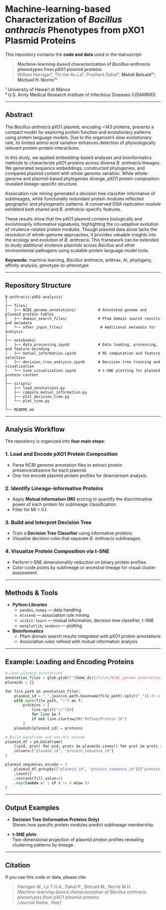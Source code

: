 # Machine-learning-based Characterization of *Bacillus anthracis* Phenotypes from pXO1 Plasmid Proteins

This repository contains the **code and data** used in the manuscript:

> **Machine-learning-based characterization of *Bacillus anthracis* phenotypes from pXO1 plasmid proteins**  
> William Harrigan¹, Thi Hai Au La², Prashant Dahal², **Mahdi Belcaid¹***, **Michael H. Norris²***  

¹ University of Hawai‘i at Mānoa  
² U.S. Army Medical Research Institute of Infectious Diseases (USAMRIID)  

---

## Abstract

The *Bacillus anthracis* pXO1 plasmid, encoding ~143 proteins, presents a compact model for exploring protein function and evolutionary patterns using protein language models. Due to the organism’s slow evolutionary rate, its limited amino acid variation enhances detection of physiologically relevant protein-protein interactions.  

In this study, we applied embedding-based analyses and bioinformatics methods to characterize pXO1 proteins across diverse *B. anthracis* lineages. We generated sequence embeddings, constructed phylogenies, and compared plasmid content with whole genome variation. While whole-genome and plasmid-based phylogenies diverge, pXO1 protein composition revealed lineage-specific structure.  

Association rule mining generated a decision tree classifier informative of sublineages, while functionally redundant protein modules reflected geographic and phylogenetic patterns. A conserved DNA replication module exhibited both shared and *B. anthracis*-specific features.  

These results show that the pXO1 plasmid contains biologically and evolutionarily informative signatures, highlighting the co-adaptive evolution of virulence-related protein modules. Though plasmid data alone lacks the resolution of whole-genome approaches, it provides valuable insights into the ecology and evolution of *B. anthracis*. This framework can be extended to study additional virulence plasmids across *Bacillus* and other environmental pathogens using scalable protein language model tools.

**Keywords:** machine learning, *Bacillus anthracis*, anthrax, AI, phylogeny, affinity analysis, genotype-to-phenotype

---

## Repository Structure

```
B-anthracis-pXO1-analysis/
│
├── files/
│   ├── NCBI_genome_annotations/          # Annotated genome and plasmid protein tables
│   ├── domain_search_files/              # Pfam domain search results and metadata
│   └── other_input_files/                 # Additional metadata for analysis
│
├── notebooks/
│   ├── data_processing.ipynb             # Data loading, processing, and feature encoding
│   ├── mutual_information.ipynb          # MI computation and feature selection
│   ├── decision_tree_analysis.ipynb      # Decision tree training and visualization
│   └── tsne_visualization.ipynb          # t-SNE plotting for plasmid protein content
│
├── scripts/
│   ├── load_annotations.py
│   ├── compute_mutual_information.py
│   ├── plot_decision_tree.py
│   └── plot_tsne.py
│
└── README.md
```

---

## Analysis Workflow

The repository is organized into **four main steps**:

### **1. Load and Encode pXO1 Protein Composition**
- Parse NCBI genome annotation files to extract protein presence/absence for each plasmid.
- One-hot encode plasmid protein profiles for downstream analysis.

### **2. Identify Lineage-informative Proteins**
- Apply **Mutual Information (MI)** scoring to quantify the discriminative power of each protein for sublineage classification.
- Filter for MI > 0.1.

### **3. Build and Interpret Decision Tree**
- Train a **Decision Tree Classifier** using informative proteins.
- Visualize decision rules that separate *B. anthracis* sublineages.

### **4. Visualize Protein Composition via t-SNE**
- Perform t-SNE dimensionality reduction on binary protein profiles.
- Color-code points by sublineage or ancestral lineage for visual cluster assessment.

---

## Methods & Tools

- **Python Libraries**
  - `pandas`, `numpy` — data handling
  - `mlxtend` — association rule mining
  - `scikit-learn` — mutual information, decision tree classifier, t-SNE
  - `matplotlib`, `seaborn` — plotting
- **Bioinformatics**
  - Pfam domain search results integrated with pXO1 protein annotations
  - Association rules refined with mutual information analysis

---

## Example: Loading and Encoding Proteins

```python
# Load plasmid annotations
annotation_files = glob.glob(f"{home_dir}/files/NCBI_genome_annotations/*")
plasmids = {}

for file_path in annotation_files:
    plasmid_id = "_".join(os.path.basename(file_path).split("_")[-3:-1])
    with open(file_path, "r") as f:
        proteins = [
            line.split("\t")[0]
            for line in f
            if not line.startswith("RefSeq/Protein ID")
        ]
    plasmids[plasmid_id] = proteins

# Build DataFrame and one-hot encode
plasmid_df = pd.DataFrame(
    [(pid, prot) for pid, prots in plasmids.items() for prot in prots if prot],
    columns=["plasmid_id", "protein_sequence_id"]
)

plasmid_sequences_encode = (
    plasmid_df.groupby(["plasmid_id", "protein_sequence_id"])["protein_sequence_id"]
    .count()
    .unstack(fill_value=0)
    .map(lambda x: 1 if x != 0 else 0)
)
```

---

## Output Examples

- **Decision Tree (Informative Proteins Only)**  
  Shows how specific protein modules predict sublineage membership.

- **t-SNE plots**  
  Two-dimensional projection of plasmid protein profiles revealing clustering patterns by lineage.

---

## Citation

If you use this code or data, please cite:

> Harrigan W., La T.H.A., Dahal P., Belcaid M., Norris M.H.  
> *Machine-learning-based characterization of Bacillus anthracis phenotypes from pXO1 plasmid proteins*  
> *[Journal Name, Year]*
